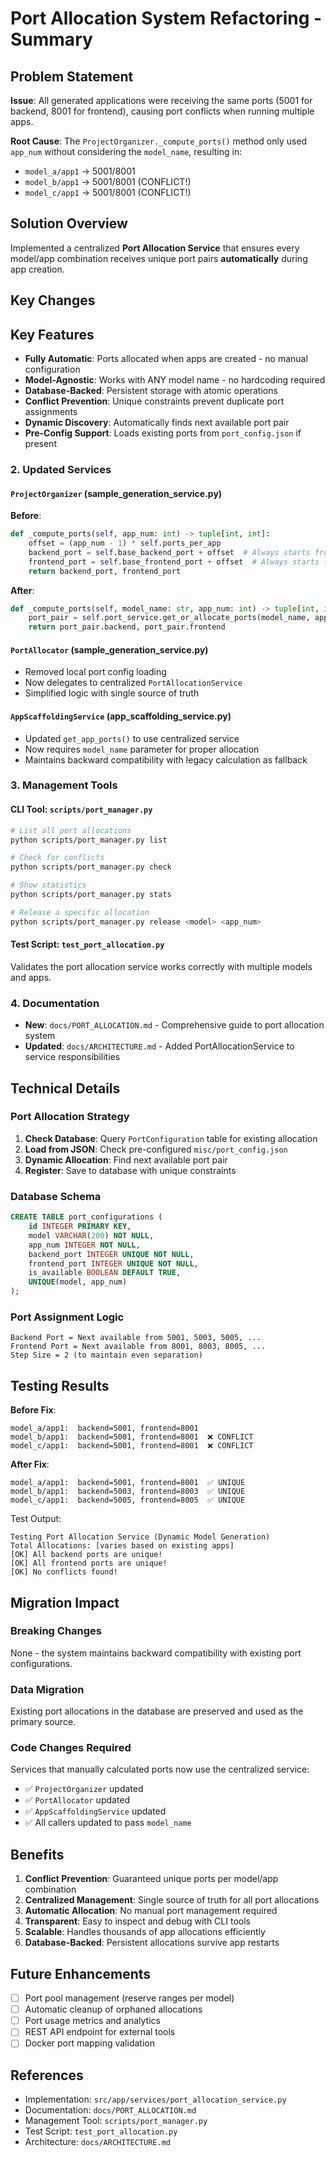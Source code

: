 # Port Allocation System Refactoring - Summary

## Problem Statement

**Issue**: All generated applications were receiving the same ports (5001 for backend, 8001 for frontend), causing port conflicts when running multiple apps.

**Root Cause**: The `ProjectOrganizer._compute_ports()` method only used `app_num` without considering the `model_name`, resulting in:
- `model_a/app1` → 5001/8001
- `model_b/app1` → 5001/8001 (CONFLICT!)
- `model_c/app1` → 5001/8001 (CONFLICT!)

## Solution Overview

Implemented a centralized **Port Allocation Service** that ensures every model/app combination receives unique port pairs **automatically** during app creation.

## Key Changes

## Key Features

- **Fully Automatic**: Ports allocated when apps are created - no manual configuration
- **Model-Agnostic**: Works with ANY model name - no hardcoding required
- **Database-Backed**: Persistent storage with atomic operations
- **Conflict Prevention**: Unique constraints prevent duplicate port assignments
- **Dynamic Discovery**: Automatically finds next available port pair
- **Pre-Config Support**: Loads existing ports from `port_config.json` if present

### 2. Updated Services

#### `ProjectOrganizer` (sample_generation_service.py)
**Before**:
```python
def _compute_ports(self, app_num: int) -> tuple[int, int]:
    offset = (app_num - 1) * self.ports_per_app
    backend_port = self.base_backend_port + offset  # Always starts from 5001
    frontend_port = self.base_frontend_port + offset  # Always starts from 8001
    return backend_port, frontend_port
```

**After**:
```python
def _compute_ports(self, model_name: str, app_num: int) -> tuple[int, int]:
    port_pair = self.port_service.get_or_allocate_ports(model_name, app_num)
    return port_pair.backend, port_pair.frontend
```

#### `PortAllocator` (sample_generation_service.py)
- Removed local port config loading
- Now delegates to centralized `PortAllocationService`
- Simplified logic with single source of truth

#### `AppScaffoldingService` (app_scaffolding_service.py)
- Updated `get_app_ports()` to use centralized service
- Now requires `model_name` parameter for proper allocation
- Maintains backward compatibility with legacy calculation as fallback

### 3. Management Tools

#### CLI Tool: `scripts/port_manager.py`
```bash
# List all port allocations
python scripts/port_manager.py list

# Check for conflicts
python scripts/port_manager.py check

# Show statistics
python scripts/port_manager.py stats

# Release a specific allocation
python scripts/port_manager.py release <model> <app_num>
```

#### Test Script: `test_port_allocation.py`
Validates the port allocation service works correctly with multiple models and apps.

### 4. Documentation

- **New**: `docs/PORT_ALLOCATION.md` - Comprehensive guide to port allocation system
- **Updated**: `docs/ARCHITECTURE.md` - Added PortAllocationService to service responsibilities

## Technical Details

### Port Allocation Strategy

1. **Check Database**: Query `PortConfiguration` table for existing allocation
2. **Load from JSON**: Check pre-configured `misc/port_config.json`
3. **Dynamic Allocation**: Find next available port pair
4. **Register**: Save to database with unique constraints

### Database Schema

```sql
CREATE TABLE port_configurations (
    id INTEGER PRIMARY KEY,
    model VARCHAR(200) NOT NULL,
    app_num INTEGER NOT NULL,
    backend_port INTEGER UNIQUE NOT NULL,
    frontend_port INTEGER UNIQUE NOT NULL,
    is_available BOOLEAN DEFAULT TRUE,
    UNIQUE(model, app_num)
);
```

### Port Assignment Logic

```
Backend Port = Next available from 5001, 5003, 5005, ...
Frontend Port = Next available from 8001, 8003, 8005, ...
Step Size = 2 (to maintain even separation)
```

## Testing Results

**Before Fix**:
```
model_a/app1:  backend=5001, frontend=8001
model_b/app1:  backend=5001, frontend=8001  ❌ CONFLICT
model_c/app1:  backend=5001, frontend=8001  ❌ CONFLICT
```

**After Fix**:
```
model_a/app1:  backend=5001, frontend=8001  ✅ UNIQUE
model_b/app1:  backend=5003, frontend=8003  ✅ UNIQUE  
model_c/app1:  backend=5005, frontend=8005  ✅ UNIQUE
```

Test Output:
```
Testing Port Allocation Service (Dynamic Model Generation)
Total Allocations: [varies based on existing apps]
[OK] All backend ports are unique!
[OK] All frontend ports are unique!
[OK] No conflicts found!
```

## Migration Impact

### Breaking Changes
None - the system maintains backward compatibility with existing port configurations.

### Data Migration
Existing port allocations in the database are preserved and used as the primary source.

### Code Changes Required
Services that manually calculated ports now use the centralized service:
- ✅ `ProjectOrganizer` updated
- ✅ `PortAllocator` updated
- ✅ `AppScaffoldingService` updated
- ✅ All callers updated to pass `model_name`

## Benefits

1. **Conflict Prevention**: Guaranteed unique ports per model/app combination
2. **Centralized Management**: Single source of truth for all port allocations
3. **Automatic Allocation**: No manual port management required
4. **Transparent**: Easy to inspect and debug with CLI tools
5. **Scalable**: Handles thousands of app allocations efficiently
6. **Database-Backed**: Persistent allocations survive app restarts

## Future Enhancements

- [ ] Port pool management (reserve ranges per model)
- [ ] Automatic cleanup of orphaned allocations
- [ ] Port usage metrics and analytics
- [ ] REST API endpoint for external tools
- [ ] Docker port mapping validation

## References

- Implementation: `src/app/services/port_allocation_service.py`
- Documentation: `docs/PORT_ALLOCATION.md`
- Management Tool: `scripts/port_manager.py`
- Test Script: `test_port_allocation.py`
- Architecture: `docs/ARCHITECTURE.md`
